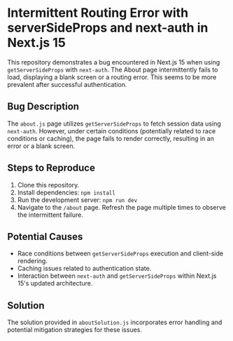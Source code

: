 # Intermittent Routing Error with serverSideProps and next-auth in Next.js 15

This repository demonstrates a bug encountered in Next.js 15 when using `getServerSideProps` with `next-auth`.  The About page intermittently fails to load, displaying a blank screen or a routing error. This seems to be more prevalent after successful authentication. 

## Bug Description

The `about.js` page utilizes `getServerSideProps` to fetch session data using `next-auth`.  However, under certain conditions (potentially related to race conditions or caching), the page fails to render correctly, resulting in an error or a blank screen.

## Steps to Reproduce

1. Clone this repository.
2. Install dependencies: `npm install`
3. Run the development server: `npm run dev`
4. Navigate to the `/about` page.  Refresh the page multiple times to observe the intermittent failure.

## Potential Causes

* Race conditions between `getServerSideProps` execution and client-side rendering.
* Caching issues related to authentication state.
* Interaction between `next-auth` and `getServerSideProps` within Next.js 15's updated architecture.

## Solution

The solution provided in `aboutSolution.js` incorporates error handling and potential mitigation strategies for these issues.